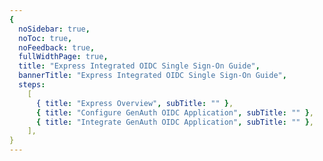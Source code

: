 ```yaml
---
{
  noSidebar: true,
  noToc: true,
  noFeedback: true,
  fullWidthPage: true,
  title: "Express Integrated OIDC Single Sign-On Guide",
  bannerTitle: "Express Integrated OIDC Single Sign-On Guide",
  steps:
    [
      { title: "Express Overview", subTitle: "" },
      { title: "Configure GenAuth OIDC Application", subTitle: "" },
      { title: "Integrate GenAuth OIDC Application", subTitle: "" },
    ],
}
---
```


<IntegrationDetail/>
